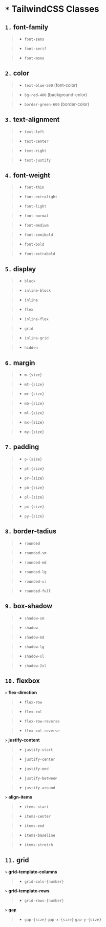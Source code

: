 # `*` TailwindCSS Classes

## `1.` font-family

> * `font-sans`

> * `font-serif`

> * `font-mono`

## `2.` color

> * `text-blue-500` (font-color)

> * `bg-red-400` (background-color)

> * `border-green-600` (border-color)

## `3.` text-alignment

> * `text-left`

> * `text-center`

> * `text-right`

> * `text-justify`

## `4.` font-weight

> * `font-thin`

> * `font-extralight`

> * `font-light`

> * `font-normal`

> * `font-medium`

> * `font-semibold`

> * `font-bold`

> * `font-extrabold`

## `5.` display

> * `block`

> * `inline-block`

> * `inline`

> * `flex`

> * `inline-flex`

> * `grid`

> * `inline-grid`

> * `hidden`

## `6.` margin

> * `m-{size}`

> * `mt-{size}`

> * `mr-{size}`

> * `mb-{size}`

> * `ml-{size}`

> * `mx-{size}`

> * `my-{size}`

## `7.` padding

> * `p-{size}`

> * `pt-{size}`

> * `pr-{size}`

> * `pb-{size}`

> * `pl-{size}`

> * `px-{size}`

> * `py-{size}`

## `8.` border-tadius

> * `rounded`

> * `rounded-sm`

> * `rounded-md`

> * `rounded-lg`

> * `rounded-xl`

> * `rounded-full`

## `9.` box-shadow

> * `shadow-sm`

> * `shadow`

> * `shadow-md`

> * `shadow-lg`

> * `shadow-xl`

> * `shadow-2xl`

## `10.` flexbox
`>` **flex-direction**

> * `flex-row`

> * `flex-col`

> * `flex-row-reverse`

> * `flex-col-reverse`

`>` **justify-content**

> * `justify-start`

> * `justify-center`

> * `justify-end`

> * `justify-between`

> * `justify-around`

`>` **align-items**

> * `items-start`

> * `items-center`

> * `items-end`

> * `items-baseline`

> * `items-stretch`

## `11.` grid
`>` **grid-template-columns** 

> * `grid-cols-{number}`

`>` **grid-template-rows** 

> * `grid-rows-{number}`

`>` **gap**

> * `gap-{size}`
> `gap-x-{size}`
> `gap-y-{size}`
